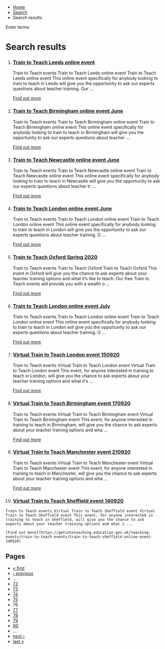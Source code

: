*   [Home](/)
*   [Search](/search)
*   Search results

Enter terms 

Search results
==============

1.  ### [Train to Teach Leeds online event](https://getintoteaching.education.gov.uk/teaching-events/train-to-teach-events/train-to-teach-leeds-online-event)
    
    Train to Teach events Train to Teach Leeds online event Train to Teach Leeds online event This online event specifically for anybody looking to train to teach in Leeds will give you the opportunity to ask our experts questions about teacher training. Our ...
    
    [Find out more](https://getintoteaching.education.gov.uk/teaching-events/train-to-teach-events/train-to-teach-leeds-online-event)
    
2.  ### [Train to Teach Birmingham online event June](https://getintoteaching.education.gov.uk/teaching-events/train-to-teach-events/train-to-teach-birmingham-online-event-june)
    
    Train to Teach events Train to Teach Birmingham online event Train to Teach Birmingham online event This online event specifically for anybody looking to train to teach in Birmingham will give you the opportunity to ask our experts questions about teacher ...
    
    [Find out more](https://getintoteaching.education.gov.uk/teaching-events/train-to-teach-events/train-to-teach-birmingham-online-event-june)
    
3.  ### [Train to Teach Newcastle online event June](https://getintoteaching.education.gov.uk/teaching-events/train-to-teach-events/train-to-teach-newcastle-online-event-june)
    
    Train to Teach events Train to Teach Newcastle online event Train to Teach Newcastle online event This online event specifically for anybody looking to train to teach in Newcastle will give you the opportunity to ask our experts questions about teacher tr ...
    
    [Find out more](https://getintoteaching.education.gov.uk/teaching-events/train-to-teach-events/train-to-teach-newcastle-online-event-june)
    
4.  ### [Train to Teach London online event June](https://getintoteaching.education.gov.uk/teaching-events/train-to-teach-events/train-to-teach-london-online-event-june)
    
    Train to Teach events Train to Teach London online event Train to Teach London online event This online event specifically for anybody looking to train to teach in London will give you the opportunity to ask our experts questions about teacher training. O ...
    
    [Find out more](https://getintoteaching.education.gov.uk/teaching-events/train-to-teach-events/train-to-teach-london-online-event-june)
    
5.  ### [Train to Teach Oxford Spring 2020](https://getintoteaching.education.gov.uk/teaching-events/train-to-teach-events/train-to-teach-oxford-spring-2020)
    
    Train to Teach events Train to Teach Oxford Train to Teach Oxford This event in Oxford will give you the chance to ask experts about your teacher training options and what it’s like to teach. Our free Train to Teach events will provide you with a wealth o ...
    
    [Find out more](https://getintoteaching.education.gov.uk/teaching-events/train-to-teach-events/train-to-teach-oxford-spring-2020)
    
6.  ### [Train to Teach London online event July](https://getintoteaching.education.gov.uk/teaching-events/train-to-teach-events/train-to-teach-london-online-event-july)
    
    Train to Teach events Train to Teach London online event Train to Teach London online event This online event specifically for anybody looking to train to teach in London will give you the opportunity to ask our experts questions about teacher training. O ...
    
    [Find out more](https://getintoteaching.education.gov.uk/teaching-events/train-to-teach-events/train-to-teach-london-online-event-july)
    
7.  ### [Virtual Train to Teach London event 150920](https://getintoteaching.education.gov.uk/teaching-events/train-to-teach-events/train-to-teach-london-online-event-150920)
    
    Train to Teach events Virtual Train to Teach London event Virtual Train to Teach London event This event, for anyone interested in training to teach in London, will give you the chance to ask experts about your teacher training options and what it's ...
    
    [Find out more](https://getintoteaching.education.gov.uk/teaching-events/train-to-teach-events/train-to-teach-london-online-event-150920)
    
8.  ### [Virtual Train to Teach Birmingham event 170920](https://getintoteaching.education.gov.uk/teaching-events/train-to-teach-events/train-to-teach-birmingham-online-event-170920)
    
    Train to Teach events Virtual Train to Teach Birmingham event Virtual Train to Teach Birmingham event This event, for anyone interested in training to teach in Birmingham, will give you the chance to ask experts about your teacher training options and wha ...
    
    [Find out more](https://getintoteaching.education.gov.uk/teaching-events/train-to-teach-events/train-to-teach-birmingham-online-event-170920)
    
9.  ### [Virtual Train to Teach Manchester event 210920](https://getintoteaching.education.gov.uk/teaching-events/train-to-teach-events/train-to-teach-manchester-online-event-210920)
    
    Train to Teach events Virtual Train to Teach Manchester event Virtual Train to Teach Manchester event This event, for anyone interested in training to teach in Manchester, will give you the chance to ask experts about your teacher training options and wha ...
    
    [Find out more](https://getintoteaching.education.gov.uk/teaching-events/train-to-teach-events/train-to-teach-manchester-online-event-210920)
    
10.  ### [Virtual Train to Teach Sheffield event 140920](https://getintoteaching.education.gov.uk/teaching-events/train-to-teach-events/train-to-teach-sheffield-online-event-140920)
    
    Train to Teach events Virtual Train to Teach Sheffield event Virtual Train to Teach Sheffield event This event, for anyone interested in training to teach in Sheffield, will give you the chance to ask experts about your teacher training options and what i ...
    
    [Find out more](https://getintoteaching.education.gov.uk/teaching-events/train-to-teach-events/train-to-teach-sheffield-online-event-140920)
    

Pages
-----

*   [« first](/search/site "Go to first page")
*   [‹ previous](/search/site?page=74 "Go to previous page")
*   …
*   [72](/search/site?page=71 "Go to page 72")
*   [73](/search/site?page=72 "Go to page 73")
*   [74](/search/site?page=73 "Go to page 74")
*   [75](/search/site?page=74 "Go to page 75")
*   76
*   [77](/search/site?page=76 "Go to page 77")
*   [78](/search/site?page=77 "Go to page 78")
*   [79](/search/site?page=78 "Go to page 79")
*   [80](/search/site?page=79 "Go to page 80")
*   …
*   [next ›](/search/site?page=76 "Go to next page")
*   [last »](/search/site?page=1032 "Go to last page")